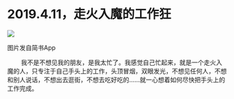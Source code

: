 
# 2019.4.11，走火入魔的工作狂

![](http://upload-images.jianshu.io/upload_images/3910675-aac72ffeb969cf78.jpg?imageMogr2/auto-orient/strip%7CimageView2/2/w/1080/q/50)  

图片发自简书App

  

  

        我不是不想见我的朋友，是我太忙了。我感觉自己忙起来，就是一个走火入魔的人，只专注于自己手头上的工作，头顶冒烟，双眼发光，不想见任何人，不想和别人说话，不想出去逛街，不想去吃好吃的……就一心想着如何尽快把手头上的工作完成。